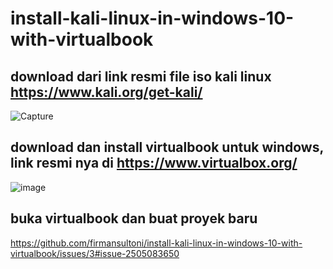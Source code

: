 # install-kali-linux-in-windows-10-with-virtualbook
## download dari link resmi file iso kali linux https://www.kali.org/get-kali/
![Capture](https://github.com/user-attachments/assets/7835ae52-7130-4e92-a1c6-ca9e44a19e2c)
## download dan install virtualbook untuk windows, link resmi nya di https://www.virtualbox.org/
![image](https://github.com/user-attachments/assets/c5ad6a88-b26f-4175-8f96-c43f7fc3a686)
## buka virtualbook dan buat proyek baru
https://github.com/firmansultoni/install-kali-linux-in-windows-10-with-virtualbook/issues/3#issue-2505083650

